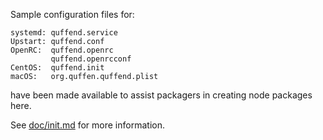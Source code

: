 Sample configuration files for:
```
systemd: quffend.service
Upstart: quffend.conf
OpenRC:  quffend.openrc
         quffend.openrcconf
CentOS:  quffend.init
macOS:   org.quffen.quffend.plist
```
have been made available to assist packagers in creating node packages here.

See [doc/init.md](../../doc/init.md) for more information.
